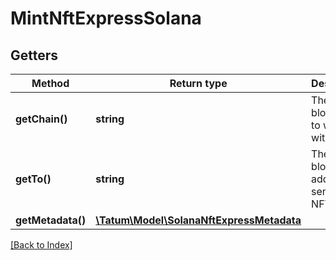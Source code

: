 # MintNftExpressSolana

## Getters

Method | Return type | Description | Notes
------------ | ------------- | ------------- | -------------
**getChain()** | **string** | The blockchain to work with |
**getTo()** | **string** | The blockchain address to send the NFT to |
**getMetadata()** | [**\Tatum\Model\SolanaNftExpressMetadata**](SolanaNftExpressMetadata.md) |  |

[[Back to Index]](../index.md)
